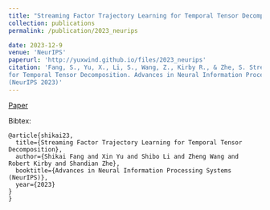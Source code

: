 ```yaml
---
title: "Streaming Factor Trajectory Learning for Temporal Tensor Decomposition"
collection: publications
permalink: /publication/2023_neurips

date: 2023-12-9
venue: 'NeurIPS'
paperurl: 'http://yuxwind.github.io/files/2023_neurips'
citation: 'Fang, S., Yu, X., Li, S., Wang, Z., Kirby R., & Zhe, S. Streaming Factor Trajectory Learning
for Temporal Tensor Decomposition. Advances in Neural Information Processing Systems
(NeurIPS 2023)'
---
```

<!--- excerpt: 'This paper is about the number 3. The number 4 is left for future work.' --->
<!--- This paper is about the number 3. The number 4 is left for future work. --->

<!--- [Download paper here](http://yuxwind.github.io/files/pruning-nips2021.pdf) 

Recommended citation: Serra, T., Kumar, A. and Ramalingam, S., 2021. Scaling Up Exact Neural Network
Compression by ReLU Stability. arXiv preprint arXiv:2102.07804. --->
[Paper](http://yuxwind.github.io/files/2023_neurips.pdf) 

Bibtex:
```
@article{shikai23,
  title={Streaming Factor Trajectory Learning for Temporal Tensor Decomposition},
  author={Shikai Fang and Xin Yu and Shibo Li and Zheng Wang and Robert Kirby and Shandian Zhe},
  booktitle={Advances in Neural Information Processing Systems
(NeurIPS)},
  year={2023}
}
}
```

